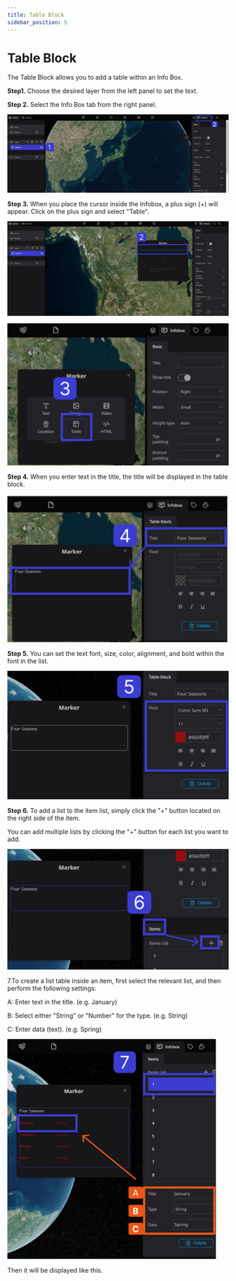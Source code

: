 ```yaml
---
title: Table Block
sidebar_position: 5
---
```


# Table Block

The Table Block allows you to add a table within an Info Box.

**Step1.** Choose the desired layer from the left panel to set the text.

**Step 2.** Select the Info Box tab from the right panel.

![image](./img/0.png)

**Step 3.** When you place the cursor inside the Infobox, a plus sign (+) will appear. Click on the plus sign and select "Table".

![image](./img/1.png)

![image](./img/2.png)

**Step 4.** When you enter text in the title, the title will be displayed in the table block.

![image](./img/3.png)

**Step 5.** You can set the text font, size, color, alignment, and bold within the font in the list.

![image](./img/4.png)

**Step 6.** To add a list to the item list, simply click the "+" button located on the right side of the item.

You can add multiple lists by clicking the "+" button for each list you want to add.

![image](./img/5.png)

7.To create a list table inside an item, first select the relevant list, and then perform the following settings:

A: Enter text in the title. (e.g. January)

B: Select either "String" or "Number" for the type. (e.g. String)

C: Enter data (text). (e.g. Spring)

![image 41.png](./img/image_41.png)

Then it will be displayed like this.
